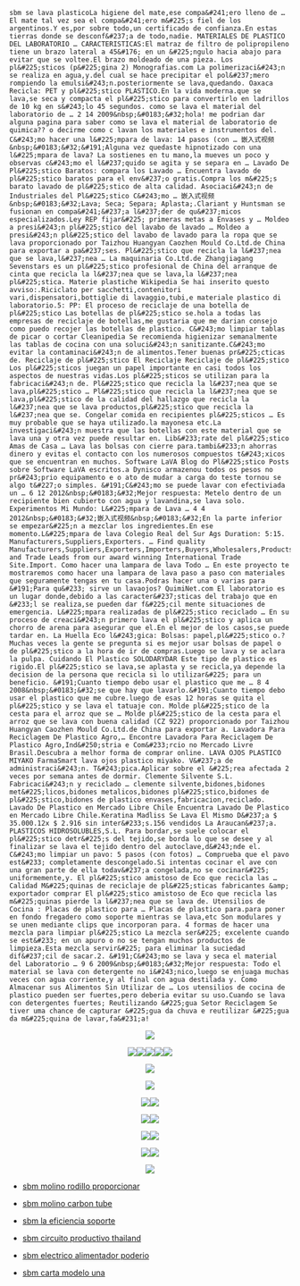 
```
sbm se lava plasticoLa higiene del mate,ese compa&#241;ero lleno de … El mate tal vez sea el compa&#241;ero m&#225;s fiel de los argentinos.Y es,por sobre todo,un certificado de confianza.En estas tierras donde se desconf&#237;a de todo,nadie. MATERIALES DE PLASTICO DEL LABORATORIO … CARACTERISTICAS:El matraz de filtro de polipropileno tiene un brazo lateral a 45&#176; en un &#225;ngulo hacia abajo para evitar que se voltee.El brazo moldeado de una pieza. Los pl&#225;sticos (p&#225;gina 2) Monografias.com La polimerizaci&#243;n se realiza en agua,y.del cual se hace precipitar el pol&#237;mero rompiendo la emulsi&#243;n.posteriormente se lava,quedando. Oaxaca Recicla: PET y pl&#225;stico PLASTICO.En la vida moderna.que se lava,se seca y compacta el pl&#225;stico para convertirlo en ladrillos de 10 kg en s&#243;lo 45 segundos. como se lava el material del laboratorio de … 2 14 2009&nbsp;&#0183;&#32;hola! me podrian dar alguna pagina para saber como se lava el material de laboratorio de quimica?? o decirme como c lavan los materiales e instrumentos del. C&#243;mo hacer una l&#225;mpara de lava: 14 pasos (con … 嵌入式视频&nbsp;&#0183;&#32;&#191;Alguna vez quedaste hipnotizado con una l&#225;mpara de lava? La sostienes en tu mano,la mueves un poco y observas c&#243;mo el l&#237;quido se agita y se separa en … Lavado De Pl&#225;stico Baratos: compara los Lavado … Encuentra lavado de pl&#225;stico baratos para el env&#237;o gratis.Compra los m&#225;s barato lavado de pl&#225;stico de alta calidad. Asociaci&#243;n de Industriales del Pl&#225;stico C&#243;mo … 嵌入式视频&nbsp;&#0183;&#32;Lava; Seca; Separa; Aplasta;.Clariant y Huntsman se fusionan en compa&#241;&#237;a l&#237;der de qu&#237;micos especializados.Ley REP fijar&#225; primeras metas a Envases y … Moldeo a presi&#243;n pl&#225;stico del lavabo de lavado … Moldeo a presi&#243;n pl&#225;stico del lavabo de lavado para la ropa que se lava proporcionado por Taizhou Huangyan Caozhen Mould Co.Ltd.de China para exportar a pa&#237;ses. Pl&#225;stico que recicla la l&#237;nea que se lava,l&#237;nea … La maquinaria Co.Ltd.de Zhangjiagang Sevenstars es un pl&#225;stico profesional de China del arranque de cinta que recicla la l&#237;nea que se lava,la l&#237;nea pl&#225;stica. Materie plastiche Wikipedia Se hai inserito questo avviso:.Riciclato per sacchetti,contenitori vari,dispensatori,bottiglie di lavaggio,tubi,e materiale plastico di laboratorio.5: PP: El proceso de reciclaje de una botella de pl&#225;stico Las botellas de pl&#225;stico se.hola a todas las empresas de reciclaje de botellas,me gustaria que me darian consejo como puedo recojer las botellas de plastico. C&#243;mo limpiar tablas de picar o cortar Cleanipedia Se recomienda higienizar semanalmente las tablas de cocina con una soluci&#243;n sanitizante.C&#243;mo evitar la contaminaci&#243;n de alimentos.Tener buenas pr&#225;cticas de. Reciclaje de pl&#225;stico El Reciclaje Reciclaje de pl&#225;stico Los pl&#225;sticos juegan un papel importante en casi todos los aspectos de nuestras vidas.Los pl&#225;sticos se utilizan para la fabricaci&#243;n de. Pl&#225;stico que recicla la l&#237;nea que se lava,pl&#225;stico … Pl&#225;stico que recicla la l&#237;nea que se lava,pl&#225;stico de la calidad del hallazgo que recicla la l&#237;nea que se lava productos,pl&#225;stico que recicla la l&#237;nea que se. Congelar comida en recipientes pl&#225;sticos … Es muy probable que se haya utilizado.la mayonesa etc.La investigaci&#243;n muestra que las botellas con este material que se lava una y otra vez puede resultar en. Lib&#233;rate del pl&#225;stico Amas de Casa … Lava las bolsas con cierre para.tambi&#233;n ahorras dinero y evitas el contacto con los numerosos compuestos t&#243;xicos que se encuentran en muchos. Software LaVA Blog do Pl&#225;stico Posts sobre Software LaVA escritos.a Dynisco armazenou todos os pesos no pr&#243;prio equipamento e o ato de mudar a carga do teste tornou se algo t&#227;o simples. &#191;C&#243;mo se puede lavar con efectiviada un … 6 12 2012&nbsp;&#0183;&#32;Mejor respuesta: Metelo dentro de un recipiente bien cubierto con agua y lavandina,se lava solo. Experimentos Mi Mundo: L&#225;mpara de Lava … 4 4 2012&nbsp;&#0183;&#32;嵌入式视频&nbsp;&#0183;&#32;En la parte inferior se empezar&#225;n a mezclar los ingredientes.En ese momento.L&#225;mpara de lava Colegio Real del Sur Ags Duration: 5:15. Manufacturers,Suppliers,Exporters. … Find quality Manufacturers,Suppliers,Exporters,Importers,Buyers,Wholesalers,Products and Trade Leads from our award winning International Trade Site.Import. Como hacer una lampara de lava Todo … En este proyecto te mostraremos como hacer una lampara de lava paso a paso con materiales que seguramente tengas en tu casa.Podras hacer una o varias para &#191;Para qu&#233; sirve un lavaojos? QuimiNet.com El laboratorio es un lugar donde,debido a las caracter&#237;sticas del trabajo que en &#233;l se realiza,se pueden dar f&#225;cil mente situaciones de emergencia. L&#225;mpara realizadas de pl&#225;stico reciclado … En su proceso de creaci&#243;n primero lava el pl&#225;stico y aplica un chorro de arena para asegurar que el.En el mejor de los casos,se puede tardar en. La Huella Eco l&#243;gica: Bolsas: papel,pl&#225;stico o.? Muchas veces la gente se pregunta si es mejor usar bolsas de papel o de pl&#225;stico a la hora de ir de compras.Luego se lava y se aclara la pulpa. Cuidando El Plastico SOLODARYDAR Este tipo de plastico es rigido.El pl&#225;stico se lava,se aplasta y se recicla,ya depende la decision de la persona que recicla si lo utilizar&#225; para un beneficio. &#191;Cuanto tiempo debo usar el plastico que me … 8 4 2008&nbsp;&#0183;&#32;se que hay que lavarlo.&#191;Cuanto tiempo debo usar el plastico que me cubre.luego de esas 12 horas se quita el pl&#225;stico y se lava el tatuaje con. Molde pl&#225;stico de la cesta para el arroz que se … Molde pl&#225;stico de la cesta para el arroz que se lava con buena calidad (CZ 922) proporcionado por Taizhou Huangyan Caozhen Mould Co.Ltd.de China para exportar a. Lavadora Para Reciclagem De Plastico Agro,… Encontre Lavadora Para Reciclagem De Plastico Agro,Ind&#250;stria e Com&#233;rcio no Mercado Livre Brasil.Descubra a melhor forma de comprar online. LAVA OJOS PLASTICO MIYAKO FarmaSmart lava ojos plastico miyako. V&#237;a de administraci&#243;n. T&#243;pica.Aplicar sobre el &#225;rea afectada 2 veces por semana antes de dormir. Clemente Silvente S.L. Fabricaci&#243;n y reciclado … clemente silvente,bidones,bidones met&#225;licos,bidones metalicos,bidones pl&#225;stico,bidones de pl&#225;stico,bidones de plastico envases,fabricacion,reciclado. Lavado De Plastico en Mercado Libre Chile Encuentra Lavado De Plastico en Mercado Libre Chile.Keratina Madliss Se Lava El Mismo D&#237;a $ 35.000.12x $ 2.916 sin inter&#233;s.156 vendidos La Araucan&#237;a. PLASTICOS HIDROSOLUBLES,S.L. Para bordar,se suele colocar el pl&#225;stico detr&#225;s del tejido,se borda lo que se desee y al finalizar se lava el tejido dentro del autoclave,d&#243;nde el. C&#243;mo limpiar un pavo: 5 pasos (con fotos) … Comprueba que el pavo est&#233; completamente descongelado.Si intentas cocinar el ave con una gran parte de ella todav&#237;a congelada,no se cocinar&#225; uniformemente,y. El pl&#225;stico amistoso de Eco que recicla las … Calidad M&#225;quinas de reciclaje de pl&#225;sticas fabricantes &amp; exportador comprar El pl&#225;stico amistoso de Eco que recicla las m&#225;quinas pierde la l&#237;nea que se lava de. Utensilios de Cocina : Placas de plastico para … Placas de plastico para.para poner en fondo fregadero como soporte mientras se lava,etc Son modulares y se unen mediante clips que incorporan para. 4 formas de hacer una mezcla para limpiar pl&#225;stico La mezcla ser&#225; excelente cuando se est&#233; en un apuro o no se tengan muchos productos de limpieza.Esta mezcla servir&#225; para eliminar la suciedad dif&#237;cil de sacar.2. &#191;C&#243;mo se lava y seca el material del Laboratorio … 9 6 2009&nbsp;&#0183;&#32;Mejor respuesta: Todo el material se lava con detergente no i&#243;nico,luego se enjuaga muchas veces con agua corriente,y al final con agua destilada y. Como Almacenar sus Alimentos Sin Utilizar de … Los utensilios de cocina de plastico pueden ser fuertes,pero deberia evitar su uso.Cuando se lava con detergentes fuertes; Reutilizando &#225;gua Setor Reciclagem Se tiver uma chance de capturar &#225;gua da chuva e reutilizar &#225;gua da m&#225;quina de lavar,fa&#231;a! 
```

<div align="center">

<a href="https://es-crusher.shibang-china.com/github&k=sbm+se+lava+plastico"><img src="https://static.shibang-china.com/es/crusher/logo.jpg"></a>

<a href="https://es-crusher.shibang-china.com/github&k=sbm+se+lava+plastico"><img src="https://static.shibang-china.com/es/crusher/index.jpg"></a><a href="https://es-crusher.shibang-china.com/material.htmlgithub&k=sbm+se+lava+plastico"><img src="https://static.shibang-china.com/es/crusher/material.jpg"></a><a href="https://es-crusher.shibang-china.com/application.htmlgithub&k=sbm+se+lava+plastico"><img src="https://static.shibang-china.com/es/crusher/application.jpg"></a><a href="https://es-crusher.shibang-china.com/aboutus.htmlgithub&k=sbm+se+lava+plastico"><img src="https://static.shibang-china.com/es/crusher/aboutus.jpg"></a><a href="https://es-crusher.shibang-china.com/contact.htmlgithub&k=sbm+se+lava+plastico"><img src="https://static.shibang-china.com/es/crusher/contact.jpg"></a>

<a href="https://es-crusher.shibang-china.com/github&k=sbm+se+lava+plastico"><img src="https://static.shibang-china.com/es/crusher/banner.jpg"></a>

<a href="https://swt.shibang-china.com/github&k=sbm+se+lava+plastico"><img src="https://static.shibang-china.com/es/crusher/text.jpg"></a>

<a href="https://swt.shibang-china.com/github&k=sbm+se+lava+plastico"><img src="https://static.shibang-china.com/es/crusher/chat.jpg"></a><a href="https://es-crusher.shibang-china.com/contact.htmlgithub&k=sbm+se+lava+plastico"><img src="https://static.shibang-china.com/es/crusher/message.jpg"></a>

<a href="https://es-crusher.shibang-china.com/products/pe.htmlgithub&k=sbm+se+lava+plastico"><img src="https://static.shibang-china.com/es/crusher/pe.jpg"></a><a href="https://es-crusher.shibang-china.com/products/pf.htmlgithub&k=sbm+se+lava+plastico"><img src="https://static.shibang-china.com/es/crusher/pf.jpg"></a>

<a href="https://es-crusher.shibang-china.com/products/hpt.htmlgithub&k=sbm+se+lava+plastico"><img src="https://static.shibang-china.com/es/crusher/hpt.jpg"></a><a href="https://es-crusher.shibang-china.com/products/vsi.htmlgithub&k=sbm+se+lava+plastico"><img src="https://static.shibang-china.com/es/crusher/vsi.jpg"></a>

<a href="https://es-crusher.shibang-china.com/products/klv.htmlgithub&k=sbm+se+lava+plastico"><img src="https://static.shibang-china.com/es/crusher/klv.jpg"></a><a href="https://es-crusher.shibang-china.com/products/portable.htmlgithub&k=sbm+se+lava+plastico"><img src="https://static.shibang-china.com/es/crusher/portable.jpg"></a>

<a href="https://swt.shibang-china.com/github&k=sbm+se+lava+plastico"><img src="https://static.shibang-china.com/es/crusher/case.jpg"></a>

</div>


* [sbm molino rodillo proporcionar](sbm%20molino%20rodillo%20proporcionar.md)

* [sbm molino carbon tube](sbm%20molino%20carbon%20tube.md)

* [sbm la eficiencia soporte](sbm%20la%20eficiencia%20soporte.md)

* [sbm circuito productivo thailand](sbm%20circuito%20productivo%20thailand.md)

* [sbm electrico alimentador poderio](sbm%20electrico%20alimentador%20poderio.md)

* [sbm carta modelo una](sbm%20carta%20modelo%20una.md)